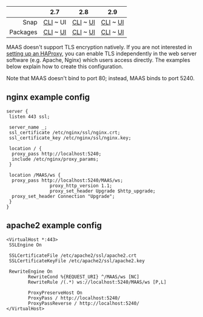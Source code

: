 <!-- deb-2-7-cli
||2.7|2.8|2.9|
|-----:|:-----:|:-----:|:-----:|
|Snap|[CLI](/t/configuring-tls-encryption-snap-2-7-cli/2538) ~ [UI](/t/configuring-tls-encryption-snap-2-7-ui/2539)|[CLI](/t/configuring-tls-encryption-snap-2-8-cli/2540) ~ [UI](/t/configuring-tls-encryption-snap-2-8-ui/2541)|[CLI](/t/configuring-tls-encryption-snap-2-9-cli/2542) ~ [UI](/t/configuring-tls-encryption-snap-2-9-ui/2543)|
|Packages|CLI ~ [UI](/t/configuring-tls-encryption-deb-2-7-ui/2545)|[CLI](/t/configuring-tls-encryption-deb-2-8-cli/2546) ~ [UI](/t/configuring-tls-encryption-deb-2-8-ui/2547)|[CLI](/t/configuring-tls-encryption-deb-2-9-cli/2548) ~ [UI](/t/configuring-tls-encryption-deb-2-9-ui/2549)|
 deb-2-7-cli -->

<!-- deb-2-7-ui
||2.7|2.8|2.9|
|-----:|:-----:|:-----:|:-----:|
|Snap|[CLI](/t/configuring-tls-encryption-snap-2-7-cli/2538) ~ [UI](/t/configuring-tls-encryption-snap-2-7-ui/2539)|[CLI](/t/configuring-tls-encryption-snap-2-8-cli/2540) ~ [UI](/t/configuring-tls-encryption-snap-2-8-ui/2541)|[CLI](/t/configuring-tls-encryption-snap-2-9-cli/2542) ~ [UI](/t/configuring-tls-encryption-snap-2-9-ui/2543)|
|Packages|[CLI](/t/configuring-tls-encryption-deb-2-7-cli/2544) ~ UI|[CLI](/t/configuring-tls-encryption-deb-2-8-cli/2546) ~ [UI](/t/configuring-tls-encryption-deb-2-8-ui/2547)|[CLI](/t/configuring-tls-encryption-deb-2-9-cli/2548) ~ [UI](/t/configuring-tls-encryption-deb-2-9-ui/2549)|
 deb-2-7-ui -->

<!-- deb-2-8-cli
||2.7|2.8|2.9|
|-----:|:-----:|:-----:|:-----:|
|Snap|[CLI](/t/configuring-tls-encryption-snap-2-7-cli/2538) ~ [UI](/t/configuring-tls-encryption-snap-2-7-ui/2539)|[CLI](/t/configuring-tls-encryption-snap-2-8-cli/2540) ~ [UI](/t/configuring-tls-encryption-snap-2-8-ui/2541)|[CLI](/t/configuring-tls-encryption-snap-2-9-cli/2542) ~ [UI](/t/configuring-tls-encryption-snap-2-9-ui/2543)|
|Packages|[CLI](/t/configuring-tls-encryption-deb-2-7-cli/2544) ~ [UI](/t/configuring-tls-encryption-deb-2-7-ui/2545)|CLI ~ [UI](/t/configuring-tls-encryption-deb-2-8-ui/2547)|[CLI](/t/configuring-tls-encryption-deb-2-9-cli/2548) ~ [UI](/t/configuring-tls-encryption-deb-2-9-ui/2549)|
 deb-2-8-cli -->

<!-- deb-2-8-ui
||2.7|2.8|2.9|
|-----:|:-----:|:-----:|:-----:|
|Snap|[CLI](/t/configuring-tls-encryption-snap-2-7-cli/2538) ~ [UI](/t/configuring-tls-encryption-snap-2-7-ui/2539)|[CLI](/t/configuring-tls-encryption-snap-2-8-cli/2540) ~ [UI](/t/configuring-tls-encryption-snap-2-8-ui/2541)|[CLI](/t/configuring-tls-encryption-snap-2-9-cli/2542) ~ [UI](/t/configuring-tls-encryption-snap-2-9-ui/2543)|
|Packages|[CLI](/t/configuring-tls-encryption-deb-2-7-cli/2544) ~ [UI](/t/configuring-tls-encryption-deb-2-7-ui/2545)|[CLI](/t/configuring-tls-encryption-deb-2-8-cli/2546) ~ UI|[CLI](/t/configuring-tls-encryption-deb-2-9-cli/2548) ~ [UI](/t/configuring-tls-encryption-deb-2-9-ui/2549)|
 deb-2-8-ui -->

<!-- deb-2-9-cli
||2.7|2.8|2.9|
|-----:|:-----:|:-----:|:-----:|
|Snap|[CLI](/t/configuring-tls-encryption-snap-2-7-cli/2538) ~ [UI](/t/configuring-tls-encryption-snap-2-7-ui/2539)|[CLI](/t/configuring-tls-encryption-snap-2-8-cli/2540) ~ [UI](/t/configuring-tls-encryption-snap-2-8-ui/2541)|[CLI](/t/configuring-tls-encryption-snap-2-9-cli/2542) ~ [UI](/t/configuring-tls-encryption-snap-2-9-ui/2543)|
|Packages|[CLI](/t/configuring-tls-encryption-deb-2-7-cli/2544) ~ [UI](/t/configuring-tls-encryption-deb-2-7-ui/2545)|[CLI](/t/configuring-tls-encryption-deb-2-8-cli/2546) ~ [UI](/t/configuring-tls-encryption-deb-2-8-ui/2547)|CLI ~ [UI](/t/configuring-tls-encryption-deb-2-9-ui/2549)|
 deb-2-9-cli -->

<!-- deb-2-9-ui
||2.7|2.8|2.9|
|-----:|:-----:|:-----:|:-----:|
|Snap|[CLI](/t/configuring-tls-encryption-snap-2-7-cli/2538) ~ [UI](/t/configuring-tls-encryption-snap-2-7-ui/2539)|[CLI](/t/configuring-tls-encryption-snap-2-8-cli/2540) ~ [UI](/t/configuring-tls-encryption-snap-2-8-ui/2541)|[CLI](/t/configuring-tls-encryption-snap-2-9-cli/2542) ~ [UI](/t/configuring-tls-encryption-snap-2-9-ui/2543)|
|Packages|[CLI](/t/configuring-tls-encryption-deb-2-7-cli/2544) ~ [UI](/t/configuring-tls-encryption-deb-2-7-ui/2545)|[CLI](/t/configuring-tls-encryption-deb-2-8-cli/2546) ~ [UI](/t/configuring-tls-encryption-deb-2-8-ui/2547)|[CLI](/t/configuring-tls-encryption-deb-2-9-cli/2548) ~ UI|
 deb-2-9-ui -->

<!-- snap-2-7-cli
||2.7|2.8|2.9|
|-----:|:-----:|:-----:|:-----:|
|Snap|CLI ~ [UI](/t/configuring-tls-encryption-snap-2-7-ui/2539)|[CLI](/t/configuring-tls-encryption-snap-2-8-cli/2540) ~ [UI](/t/configuring-tls-encryption-snap-2-8-ui/2541)|[CLI](/t/configuring-tls-encryption-snap-2-9-cli/2542) ~ [UI](/t/configuring-tls-encryption-snap-2-9-ui/2543)|
|Packages|[CLI](/t/configuring-tls-encryption-deb-2-7-cli/2544) ~ [UI](/t/configuring-tls-encryption-deb-2-7-ui/2545)|[CLI](/t/configuring-tls-encryption-deb-2-8-cli/2546) ~ [UI](/t/configuring-tls-encryption-deb-2-8-ui/2547)|[CLI](/t/configuring-tls-encryption-deb-2-9-cli/2548) ~ [UI](/t/configuring-tls-encryption-deb-2-9-ui/2549)|
 snap-2-7-cli -->

||2.7|2.8|2.9|
|-----:|:-----:|:-----:|:-----:|
|Snap|[CLI](/t/configuring-tls-encryption-snap-2-7-cli/2538) ~ UI|[CLI](/t/configuring-tls-encryption-snap-2-8-cli/2540) ~ [UI](/t/configuring-tls-encryption-snap-2-8-ui/2541)|[CLI](/t/configuring-tls-encryption-snap-2-9-cli/2542) ~ [UI](/t/configuring-tls-encryption-snap-2-9-ui/2543)|
|Packages|[CLI](/t/configuring-tls-encryption-deb-2-7-cli/2544) ~ [UI](/t/configuring-tls-encryption-deb-2-7-ui/2545)|[CLI](/t/configuring-tls-encryption-deb-2-8-cli/2546) ~ [UI](/t/configuring-tls-encryption-deb-2-8-ui/2547)|[CLI](/t/configuring-tls-encryption-deb-2-9-cli/2548) ~ [UI](/t/configuring-tls-encryption-deb-2-9-ui/2549)|

<!-- snap-2-8-cli
||2.7|2.8|2.9|
|-----:|:-----:|:-----:|:-----:|
|Snap|[CLI](/t/configuring-tls-encryption-snap-2-7-cli/2538) ~ [UI](/t/configuring-tls-encryption-snap-2-7-ui/2539)|CLI ~ [UI](/t/configuring-tls-encryption-snap-2-8-ui/2541)|[CLI](/t/configuring-tls-encryption-snap-2-9-cli/2542) ~ [UI](/t/configuring-tls-encryption-snap-2-9-ui/2543)|
|Packages|[CLI](/t/configuring-tls-encryption-deb-2-7-cli/2544) ~ [UI](/t/configuring-tls-encryption-deb-2-7-ui/2545)|[CLI](/t/configuring-tls-encryption-deb-2-8-cli/2546) ~ [UI](/t/configuring-tls-encryption-deb-2-8-ui/2547)|[CLI](/t/configuring-tls-encryption-deb-2-9-cli/2548) ~ [UI](/t/configuring-tls-encryption-deb-2-9-ui/2549)|
 snap-2-8-cli -->

<!-- snap-2-8-ui
||2.7|2.8|2.9|
|-----:|:-----:|:-----:|:-----:|
|Snap|[CLI](/t/configuring-tls-encryption-snap-2-7-cli/2538) ~ [UI](/t/configuring-tls-encryption-snap-2-7-ui/2539)|[CLI](/t/configuring-tls-encryption-snap-2-8-cli/2540) ~ UI|[CLI](/t/configuring-tls-encryption-snap-2-9-cli/2542) ~ [UI](/t/configuring-tls-encryption-snap-2-9-ui/2543)|
|Packages|[CLI](/t/configuring-tls-encryption-deb-2-7-cli/2544) ~ [UI](/t/configuring-tls-encryption-deb-2-7-ui/2545)|[CLI](/t/configuring-tls-encryption-deb-2-8-cli/2546) ~ [UI](/t/configuring-tls-encryption-deb-2-8-ui/2547)|[CLI](/t/configuring-tls-encryption-deb-2-9-cli/2548) ~ [UI](/t/configuring-tls-encryption-deb-2-9-ui/2549)|
 snap-2-8-ui -->

<!-- snap-2-9-cli
||2.7|2.8|2.9|
|-----:|:-----:|:-----:|:-----:|
|Snap|[CLI](/t/configuring-tls-encryption-snap-2-7-cli/2538) ~ [UI](/t/configuring-tls-encryption-snap-2-7-ui/2539)|[CLI](/t/configuring-tls-encryption-snap-2-8-cli/2540) ~ [UI](/t/configuring-tls-encryption-snap-2-8-ui/2541)|CLI ~ [UI](/t/configuring-tls-encryption-snap-2-9-ui/2543)|
|Packages|[CLI](/t/configuring-tls-encryption-deb-2-7-cli/2544) ~ [UI](/t/configuring-tls-encryption-deb-2-7-ui/2545)|[CLI](/t/configuring-tls-encryption-deb-2-8-cli/2546) ~ [UI](/t/configuring-tls-encryption-deb-2-8-ui/2547)|[CLI](/t/configuring-tls-encryption-deb-2-9-cli/2548) ~ [UI](/t/configuring-tls-encryption-deb-2-9-ui/2549)|
 snap-2-9-cli -->

<!-- snap-2-9-ui
||2.7|2.8|2.9|
|-----:|:-----:|:-----:|:-----:|
|Snap|[CLI](/t/configuring-tls-encryption-snap-2-7-cli/2538) ~ [UI](/t/configuring-tls-encryption-snap-2-7-ui/2539)|[CLI](/t/configuring-tls-encryption-snap-2-8-cli/2540) ~ [UI](/t/configuring-tls-encryption-snap-2-8-ui/2541)|[CLI](/t/configuring-tls-encryption-snap-2-9-cli/2542) ~ UI|
|Packages|[CLI](/t/configuring-tls-encryption-deb-2-7-cli/2544) ~ [UI](/t/configuring-tls-encryption-deb-2-7-ui/2545)|[CLI](/t/configuring-tls-encryption-deb-2-8-cli/2546) ~ [UI](/t/configuring-tls-encryption-deb-2-8-ui/2547)|[CLI](/t/configuring-tls-encryption-deb-2-9-cli/2548) ~ [UI](/t/configuring-tls-encryption-deb-2-9-ui/2549)|
 snap-2-9-ui -->

<!-- deb-2-7-cli
MAAS doesn't support TLS encryption natively.  If you are not interested in [setting up an HAProxy](/t/high-availability/2688#heading--load-balancing-with-haproxy-optional), you can enable TLS independently in the web server software (e.g. Apache, Nginx) which users access directly.  The examples below explain how to create this configuration.
 deb-2-7-cli -->

<!-- deb-2-7-ui
MAAS doesn't support TLS encryption natively.  If you are not interested in [setting up an HAProxy](/t/high-availability/2689#heading--load-balancing-with-haproxy-optional), you can enable TLS independently in the web server software (e.g. Apache, Nginx) which users access directly.  The examples below explain how to create this configuration.
 deb-2-7-ui -->

<!-- deb-2-8-cli
MAAS doesn't support TLS encryption natively.  If you are not interested in [setting up an HAProxy](/t/high-availability/2690#heading--load-balancing-with-haproxy-optional), you can enable TLS independently in the web server software (e.g. Apache, Nginx) which users access directly.  The examples below explain how to create this configuration.
 deb-2-8-cli -->

<!-- deb-2-8-ui
MAAS doesn't support TLS encryption natively.  If you are not interested in [setting up an HAProxy](/t/high-availability/2691#heading--load-balancing-with-haproxy-optional), you can enable TLS independently in the web server software (e.g. Apache, Nginx) which users access directly.  The examples below explain how to create this configuration.
 deb-2-8-ui -->

<!-- deb-2-9-cli
MAAS doesn't support TLS encryption natively.  If you are not interested in [setting up an HAProxy](/t/high-availability/2692#heading--load-balancing-with-haproxy-optional), you can enable TLS independently in the web server software (e.g. Apache, Nginx) which users access directly.  The examples below explain how to create this configuration.
 deb-2-9-cli -->

<!-- deb-2-9-ui
MAAS doesn't support TLS encryption natively.  If you are not interested in [setting up an HAProxy](/t/high-availability/2693#heading--load-balancing-with-haproxy-optional), you can enable TLS independently in the web server software (e.g. Apache, Nginx) which users access directly.  The examples below explain how to create this configuration.
 deb-2-9-ui -->

<!-- snap-2-7-cli
MAAS doesn't support TLS encryption natively.  If you are not interested in [setting up an HAProxy](/t/high-availability/2682#heading--load-balancing-with-haproxy-optional), you can enable TLS independently in the web server software (e.g. Apache, Nginx) which users access directly.  The examples below explain how to create this configuration.
 snap-2-7-cli -->

MAAS doesn't support TLS encryption natively.  If you are not interested in [setting up an HAProxy](/t/high-availability/2683#heading--load-balancing-with-haproxy-optional), you can enable TLS independently in the web server software (e.g. Apache, Nginx) which users access directly.  The examples below explain how to create this configuration.

<!-- snap-2-8-cli
MAAS doesn't support TLS encryption natively.  If you are not interested in [setting up an HAProxy](/t/high-availability/2684#heading--load-balancing-with-haproxy-optional), you can enable TLS independently in the web server software (e.g. Apache, Nginx) which users access directly.  The examples below explain how to create this configuration.
 snap-2-8-cli -->

<!-- snap-2-8-ui
MAAS doesn't support TLS encryption natively.  If you are not interested in [setting up an HAProxy](/t/high-availability/2685#heading--load-balancing-with-haproxy-optional), you can enable TLS independently in the web server software (e.g. Apache, Nginx) which users access directly.  The examples below explain how to create this configuration.
 snap-2-8-ui -->

<!-- snap-2-9-cli
MAAS doesn't support TLS encryption natively.  If you are not interested in [setting up an HAProxy](/t/high-availability/2686#heading--load-balancing-with-haproxy-optional), you can enable TLS independently in the web server software (e.g. Apache, Nginx) which users access directly.  The examples below explain how to create this configuration.
 snap-2-9-cli -->

<!-- snap-2-9-ui
MAAS doesn't support TLS encryption natively.  If you are not interested in [setting up an HAProxy](/t/high-availability/2687#heading--load-balancing-with-haproxy-optional), you can enable TLS independently in the web server software (e.g. Apache, Nginx) which users access directly.  The examples below explain how to create this configuration.
 snap-2-9-ui -->

Note that MAAS doesn't bind to port 80; instead, MAAS binds to port 5240.

<h2 id="heading--nginx">nginx example config</h2>

    server {
     listen 443 ssl;

     server_name _;
     ssl_certificate /etc/nginx/ssl/nginx.crt;
     ssl_certificate_key /etc/nginx/ssl/nginx.key;

     location / {
      proxy_pass http://localhost:5240;
      include /etc/nginx/proxy_params;
     }

     location /MAAS/ws {
      proxy_pass http://localhost:5240/MAAS/ws;
                    proxy_http_version 1.1;
                    proxy_set_header Upgrade $http_upgrade;
      proxy_set_header Connection "Upgrade";
     }
    }

<h2 id="heading--apache2">apache2 example config</h2>

    <VirtualHost *:443>
     SSLEngine On

     SSLCertificateFile /etc/apache2/ssl/apache2.crt
     SSLCertificateKeyFile /etc/apache2/ssl/apache2.key

     RewriteEngine On
            RewriteCond %{REQUEST_URI} ^/MAAS/ws [NC]
            RewriteRule /(.*) ws://localhost:5240/MAAS/ws [P,L]

            ProxyPreserveHost On
            ProxyPass / http://localhost:5240/
            ProxyPassReverse / http://localhost:5240/
    </VirtualHost>